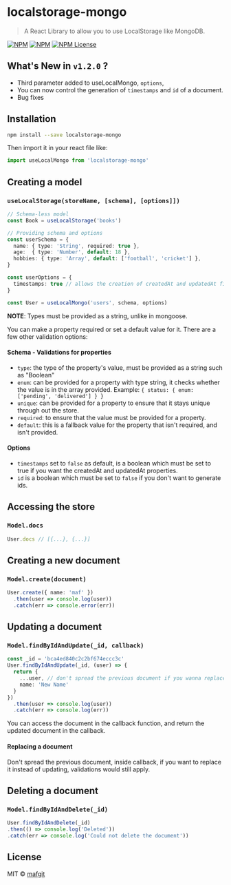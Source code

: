 
# localstorage-mongo

> A React Library to allow you to use LocalStorage like MongoDB.

[![NPM](https://img.shields.io/npm/v/localstorage-mongo.svg)](https://www.npmjs.com/package/localstorage-mongo)
[![NPM](https://img.shields.io/npm/dt/localstorage-mongo)]()
[![NPM License](https://img.shields.io/npm/l/all-contributors.svg?style=flat)](https://github.com/tterb/hyde/blob/master/LICENSE)

## What's New in `v1.2.0` ?
- Third parameter added to useLocalMongo, `options`,
- You can now control the generation of `timestamps` and `id` of a document.
- Bug fixes
  
## Installation

```bash
npm install --save localstorage-mongo
```

Then import it in your react file like:
```ts
import useLocalMongo from 'localstorage-mongo'
```

## Creating a model
### `useLocalStorage(storeName, [schema], [options]])`
```ts
// Schema-less model
const Book = useLocalStorage('books')

// Providing schema and options
const userSchema = {
  name: { type: 'String', required: true },
  age:  { type: 'Number', default: 18 },
  hobbies: { type: 'Array', default: ['football', 'cricket'] },
}

const userOptions = {
  timestamps: true // allows the creation of createdAt and updatedAt fields.
}

const User = useLocalMongo('users', schema, options)
```

**NOTE**: Types must be provided as a string, unlike in mongoose. 

You can make a property required or set a default value for it. There are a few other validation options:

#### Schema - Validations for properties
- `type`: the type of the property's value, must be provided as a string such as "Boolean"
- `enum`: can be provided for a property with type string, it checks whether the value is in the array provided. Example: `{ status: { enum: ['pending', 'delivered'] } }`
- `unique`: can be provided for a property to ensure that it stays unique through out the store.
- `required`: to ensure that the value must be provided for a property.
- `default`: this is a fallback value for the property that isn't required, and isn't provided.
<!-- TODO: Add More Validations -->

#### Options
- `timestamps` set to `false` as default, is a boolean which must be set to true if you want the createdAt and updatedAt properties.
- `id` is a boolean which must be set to `false` if you don't want to generate ids.

## Accessing the store
### `Model.docs`
```ts
User.docs // [{...}, {...}]
```

## Creating a new document
### `Model.create(document)`
```ts
User.create({ name: 'maf' })
  .then(user => console.log(user))
  .catch(err => console.error(err))
```

## Updating a document
### `Model.findByIdAndUpdate(_id, callback)`
```ts
const _id = 'bca4ed840c2c2bf674eccc3c'
User.findByIdAndUpdate(_id, (user) => {
  return {
    ...user, // don't spread the previous document if you wanna replace instead
    name: 'New Name'
  }
})
  .then(user => console.log(user))
  .catch(err => console.log(err))
```
You can access the document in the callback function, and return the updated document in the callback.

#### Replacing a document
Don't spread the previous document, inside callback, if you want to replace it instead of updating, validations would still apply.


## Deleting a document
### `Model.findByIdAndDelete(_id)`
```ts
User.findByIdAndDelete(_id)
.then(() => console.log('Deleted'))
.catch(err => console.log('Could not delete the document'))
```

## License

MIT © [mafgit](https://github.com/mafgit)

